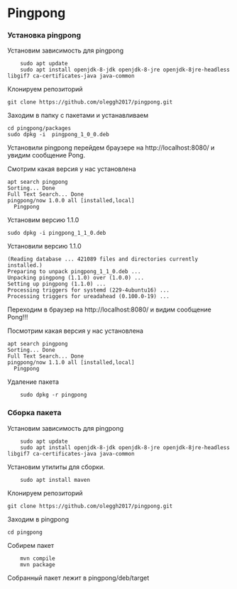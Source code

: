 # Pingpong 


### Установка pingpong

Установим зависимость для pingpong

``` shell
    sudo apt update
    sudo apt install openjdk-8-jdk openjdk-8-jre openjdk-8jre-headless libgif7 ca-certificates-java java-common
```

Клонируем репозиторий
``` shell
git clone https://github.com/oleggh2017/pingpong.git
```
Заходим в папку с пакетами и устанавливаем
``` shell
cd pingpong/packages
sudo dpkg -i  pingpong_1_0_0.deb
```
Установили pingpong перейдем браузере на http://localhost:8080/ и увидим сообщение Pong.

Cмотрим какая версия у нас установлена
``` shell
apt search pingpong
Sorting... Done
Full Text Search... Done
pingpong/now 1.0.0 all [installed,local]
  Pingpong
```
Установим версию 1.1.0
``` shell
sudo dpkg -i pingpong_1_1_0.deb
```
Установили версию 1.1.0
``` shell
(Reading database ... 421089 files and directories currently installed.)
Preparing to unpack pingpong_1_1_0.deb ...
Unpacking pingpong (1.1.0) over (1.0.0) ...
Setting up pingpong (1.1.0) ...
Processing triggers for systemd (229-4ubuntu16) ...
Processing triggers for ureadahead (0.100.0-19) ...
```

Переходим в браузер на http://localhost:8080/ и видим сообщение Pong!!!

Посмотрим какая версия у нас установлена
``` shell
apt search pingpong
Sorting... Done
Full Text Search... Done
pingpong/now 1.1.0 all [installed,local]
  Pingpong

```

Удаление пакета
``` shell
    sudo dpkg -r pingpong
```



### Сборка пакета

Установим зависимость для pingpong

``` shell
    sudo apt update
    sudo apt install openjdk-8-jdk openjdk-8-jre openjdk-8jre-headless libgif7 ca-certificates-java java-common
```

Установим утилиты для сборки.
``` shell
    sudo apt install maven
```


Клонируем репозиторий
``` shell
git clone https://github.com/oleggh2017/pingpong.git
```

Заходим в pingpong

``` shell
cd pingpong
```
Собирем пакет

``` shell
    mvn compile
    mvn package
```

Собранный пакет лежит в pingpong/deb/target
